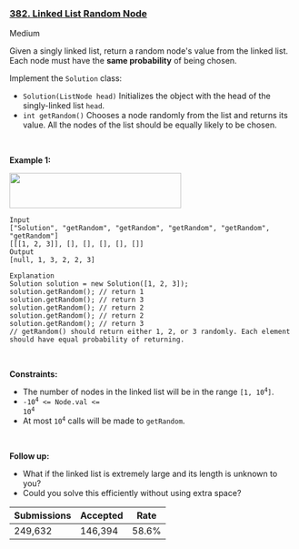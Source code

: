 ### [382. Linked List Random Node](https://leetcode.com/problems/linked-list-random-node/)

Medium

Given a singly linked list, return a random node's value from the linked list. Each node must have the __same probability__ of being chosen.

Implement the `` Solution `` class:

*   `` Solution(ListNode head) `` Initializes the object with the head of the singly-linked list `` head ``.
*   `` int getRandom() `` Chooses a node randomly from the list and returns its value. All the nodes of the list should be equally likely to be chosen.

 

__Example 1:__

<img alt="" src="https://assets.leetcode.com/uploads/2021/03/16/getrand-linked-list.jpg" style="width: 302px; height: 62px;"/>

```
Input
["Solution", "getRandom", "getRandom", "getRandom", "getRandom", "getRandom"]
[[[1, 2, 3]], [], [], [], [], []]
Output
[null, 1, 3, 2, 2, 3]

Explanation
Solution solution = new Solution([1, 2, 3]);
solution.getRandom(); // return 1
solution.getRandom(); // return 3
solution.getRandom(); // return 2
solution.getRandom(); // return 2
solution.getRandom(); // return 3
// getRandom() should return either 1, 2, or 3 randomly. Each element should have equal probability of returning.
```

 

__Constraints:__

*   The number of nodes in the linked list will be in the range <code>[1, 10<sup>4</sup>]</code>.
*   <code>-10<sup>4</sup> <= Node.val <= 10<sup>4</sup></code>
*   At most <code>10<sup>4</sup></code> calls will be made to `` getRandom ``.

 

__Follow up:__

*   What if the linked list is extremely large and its length is unknown to you?
*   Could you solve this efficiently without using extra space?

| Submissions    | Accepted     | Rate   |
| -------------- | ------------ | ------ |
| 249,632 | 146,394 | 58.6% |
